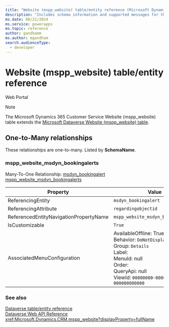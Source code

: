 ```yaml
---
title: "Website (mspp_website) table/entity reference (Microsoft Dynamics 365 Customer Service)"
description: "Includes schema information and supported messages for the Website (mspp_website) table/entity with Microsoft Dynamics 365 Customer Service."
ms.date: 08/21/2024
ms.service: powerapps
ms.topic: reference
author: gandhamm
ms.author: mgandham
search.audienceType: 
  - developer
---
```


# Website (mspp_website) table/entity reference

Web Portal

> [!NOTE]
> The Microsoft Dynamics 365 Customer Service Website (mspp_website) table extends the [Microsoft Dataverse Website (mspp_website) table](/power-apps/developer/data-platform/reference/entities/mspp_website).




## One-to-Many relationships

These relationships are one-to-many. Listed by **SchemaName**.

### <a name="BKMK_mspp_website_msdyn_bookingalerts"></a> mspp_website_msdyn_bookingalerts

Many-To-One Relationship: [msdyn_bookingalert mspp_website_msdyn_bookingalerts](msdyn_bookingalert.md#BKMK_mspp_website_msdyn_bookingalerts)

|Property|Value|
|---|---|
|ReferencingEntity|`msdyn_bookingalert`|
|ReferencingAttribute|`regardingobjectid`|
|ReferencedEntityNavigationPropertyName|`mspp_website_msdyn_bookingalerts`|
|IsCustomizable|`True`|
|AssociatedMenuConfiguration|AvailableOffline: True<br />Behavior: `DoNotDisplay`<br />Group: `Details`<br />Label: <br />MenuId: null<br />Order: <br />QueryApi: null<br />ViewId: `00000000-0000-0000-0000-000000000000`|



### See also

[Dataverse table/entity reference](../about-entity-reference.md)  
[Dataverse Web API Reference](/power-apps/developer/data-platform/webapi/reference/about)   
<xref:Microsoft.Dynamics.CRM.mspp_website?displayProperty=fullName>
